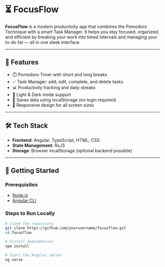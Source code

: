 # ⏳ FocusFlow

**FocusFlow** is a modern productivity app that combines the Pomodoro Technique with a smart Task Manager. It helps you stay focused, organized, and efficient by breaking your work into timed intervals and managing your to-do list — all in one sleek interface.

---

## 🌟 Features

- ⏱️ Pomodoro Timer with short and long breaks  
- ✅ Task Manager: add, edit, complete, and delete tasks  
- 📊 Productivity tracking and daily streaks  
- 🌙 Light & Dark mode support  
- 💾 Saves data using localStorage (no login required)  
- 📱 Responsive design for all screen sizes  

---

## 🛠️ Tech Stack

- **Frontend**: Angular, TypeScript, HTML, CSS  
- **State Management**: RxJS  
- **Storage**: Browser localStorage (optional backend possible)  

---

## 🚀 Getting Started

### Prerequisites
- [Node.js](https://nodejs.org/)
- [Angular CLI](https://angular.io/cli)

### Steps to Run Locally

```bash
# Clone the repository
git clone https://github.com/yourusername/focusflow.git
cd focusflow

# Install dependencies
npm install

# Start the Angular server
ng serve
